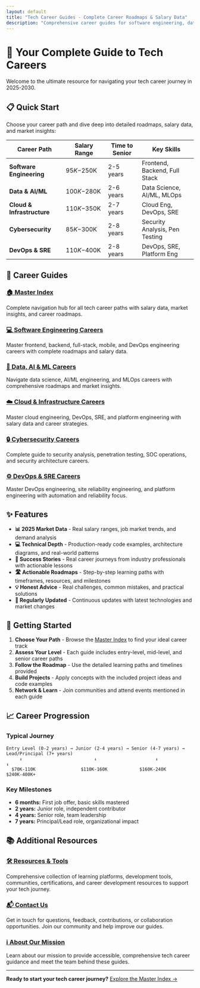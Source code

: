 ```yaml
---
layout: default
title: "Tech Career Guides - Complete Career Roadmaps & Salary Data"
description: "Comprehensive career guides for software engineering, data science, cloud computing, cybersecurity, and DevOps. Complete roadmaps, salary data, and market insights for 2025-2030."
---
```


# 🚀 Your Complete Guide to Tech Careers

Welcome to the ultimate resource for navigating your tech career journey in 2025-2030.

## 📋 Quick Start

Choose your career path and dive deep into detailed roadmaps, salary data, and market insights:

| Career Path | Salary Range | Time to Senior | Key Skills |
|-------------|--------------|----------------|------------|
| **Software Engineering** | $95K-$250K | 2-5 years | Frontend, Backend, Full Stack |
| **Data & AI/ML** | $100K-$280K | 2-6 years | Data Science, AI/ML, MLOps |
| **Cloud & Infrastructure** | $110K-$350K | 2-7 years | Cloud Eng, DevOps, SRE |
| **Cybersecurity** | $85K-$300K | 2-8 years | Security Analysis, Pen Testing |
| **DevOps & SRE** | $110K-$400K | 2-8 years | DevOps, SRE, Platform Eng |

## 🎯 Career Guides

### [🏠 Master Index](00_Master_Index_Tech_Careers)

Complete navigation hub for all tech career paths with salary data, market insights, and career roadmaps.

### [💻 Software Engineering Careers](01_Software_Engineering_Careers)

Master frontend, backend, full-stack, mobile, and DevOps engineering careers with complete roadmaps and salary data.

### [🧠 Data, AI & ML Careers](02_Data_AI_ML_Careers)

Navigate data science, AI/ML engineering, and MLOps careers with comprehensive roadmaps and market insights.

### [☁️ Cloud & Infrastructure Careers](03_Cloud_Infrastructure_Careers)

Master cloud engineering, DevOps, SRE, and platform engineering with salary data and career strategies.

### [🔒 Cybersecurity Careers](04_Cybersecurity_Careers)

Complete guide to security analysis, penetration testing, SOC operations, and security architecture careers.

### [⚙️ DevOps & SRE Careers](05_DevOps_SRE_Careers)

Master DevOps engineering, site reliability engineering, and platform engineering with automation and reliability focus.

## ✨ Features

- **📊 2025 Market Data** - Real salary ranges, job market trends, and demand analysis
- **💻 Technical Depth** - Production-ready code examples, architecture diagrams, and real-world patterns
- **🎯 Success Stories** - Real career journeys from industry professionals with actionable lessons
- **🛣️ Actionable Roadmaps** - Step-by-step learning paths with timeframes, resources, and milestones
- **💡 Honest Advice** - Real challenges, common mistakes, and practical solutions
- **🔄 Regularly Updated** - Continuous updates with latest technologies and market changes

## 🚀 Getting Started

1. **Choose Your Path** - Browse the [Master Index](00_Master_Index_Tech_Careers) to find your ideal career track
2. **Assess Your Level** - Each guide includes entry-level, mid-level, and senior career paths
3. **Follow the Roadmap** - Use the detailed learning paths and timelines provided
4. **Build Projects** - Apply concepts with the included project ideas and code examples
5. **Network & Learn** - Join communities and attend events mentioned in each guide

## 📈 Career Progression

### Typical Journey

```text
Entry Level (0-2 years) → Junior (2-4 years) → Senior (4-7 years) → Lead/Principal (7+ years)
     ↓                           ↓                      ↓                      ↓
  $70K-110K                 $110K-160K            $160K-240K            $240K-400K+
```

### Key Milestones

- **6 months:** First job offer, basic skills mastered
- **2 years:** Junior role, independent contributor
- **4 years:** Senior role, team leadership
- **7 years:** Principal/Lead role, organizational impact

## 📚 Additional Resources

### [🛠️ Resources & Tools](resources)

Comprehensive collection of learning platforms, development tools, communities, certifications, and career development resources to support your tech journey.

### [📬 Contact Us](contact)

Get in touch for questions, feedback, contributions, or collaboration opportunities. Join our community and help improve our guides.

### [ℹ️ About Our Mission](about)

Learn about our mission to provide accessible, comprehensive tech career guidance and meet the team behind these guides.

---

**Ready to start your tech career journey?** [Explore the Master Index →](00_Master_Index_Tech_Careers)
